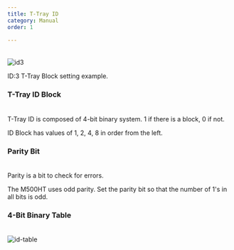 ```yaml
---
title: T-Tray ID
category: Manual
order: 1

---
```


　  
![id3](https://user-images.githubusercontent.com/85915538/125269656-7dea1300-e33b-11eb-998b-808891be7d8c.png)

ID:3 T-Tray Block setting example.


### T-Tray ID Block
　  
T-Tray ID is composed of 4-bit binary system. 1 if there is a block, 0 if not.

ID Block has values of 1, 2, 4, 8 in order from the left.


### Parity Bit
　  
Parity is a bit to check for errors.

The M500HT uses odd parity. Set the parity bit so that the number of 1's in all bits is odd.


### 4-Bit Binary Table
　  
![id-table](https://user-images.githubusercontent.com/85915538/125050261-6826e480-e0d4-11eb-8f9c-1b7dcdac0b10.png)
